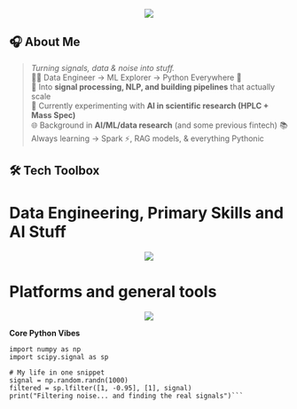 
<p align="center">
<img src="https://capsule-render.vercel.app/api?type=waving&color=0:0F2027,50:2C5364,100:203A43&height=180&section=header&text=Aswin%20Antony%20⚡&fontSize=35&fontColor=ffffff&animation=fadeIn" />
</p>

## 🎧 About Me
> *Turning signals, data & noise into stuff.*  
👨‍💻 Data Engineer → ML Explorer → Python Everywhere 🐍  
🎵 Into **signal processing, NLP, and building pipelines** that actually scale  
🧪 Currently experimenting with **AI in scientific research (HPLC + Mass Spec)**  
🌐 Background in **AI/ML/data research** (and some previous fintech) 
📚 Always learning → Spark ⚡, RAG models, & everything Pythonic  


## 🛠 Tech Toolbox
# Data Engineering, Primary Skills and AI Stuff
<p align="center">
<img src="https://go-skill-icons.vercel.app/api/icons?i=python,aws,bash,s3,lambda,ec2,cloudformation,snowflake,postgres,mongodb,docker,numpy,pandas,scipy,airflow,flask,fastapi,dbeaver&titles=true&perline=9" />
</p>

# Platforms and general tools
<p align="center">
<img src="https://go-skill-icons.vercel.app/api/icons?i=linux,ubuntu,windows,powershell,git,github,githubactions,gitlab,pytest,postman,vscode,pycharm,databricks,jenkins,qt,raspberrypi&titles=true&perline=8" />
</p>


**Core Python Vibes**  
```
import numpy as np
import scipy.signal as sp

# My life in one snippet
signal = np.random.randn(1000)
filtered = sp.lfilter([1, -0.95], [1], signal)
print("Filtering noise... and finding the real signals")```
